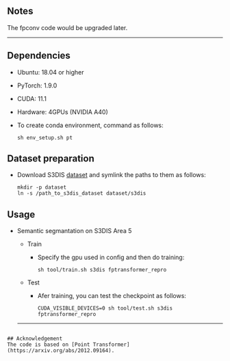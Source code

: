 ## Notes
The fpconv code would be upgraded  later.

---
## Dependencies
- Ubuntu: 18.04 or higher
- PyTorch: 1.9.0 
- CUDA: 11.1 
- Hardware: 4GPUs (NVIDIA A40) 
- To create conda environment, command as follows:

  ```
  sh env_setup.sh pt
  ```

## Dataset preparation
- Download S3DIS [dataset](https://drive.google.com/uc?export=download&id=1KUxWagmEWnvMhEb4FRwq2Mj0aa3U3xUf) and symlink the paths to them as follows:

     ```
     mkdir -p dataset
     ln -s /path_to_s3dis_dataset dataset/s3dis
     ```

## Usage
- Semantic segmantation on S3DIS Area 5
  - Train

    - Specify the gpu used in config and then do training:

      ```
      sh tool/train.sh s3dis fptransformer_repro
      ```

  - Test

    - Afer training, you can test the checkpoint as follows:

      ```
      CUDA_VISIBLE_DEVICES=0 sh tool/test.sh s3dis fptransformer_repro
      ```
  ---

```

## Acknowledgement
The code is based on [Point Transformer](https://arxiv.org/abs/2012.09164).

